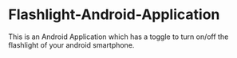 # Flashlight-Android-Application
This is an Android Application which has a toggle to turn on/off the flashlight of your android smartphone.
